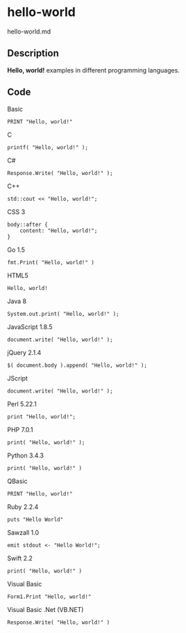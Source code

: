 # hello-world

hello-world.md

## Description

**Hello, world!** examples in different programming languages.

## Code

Basic

```
PRINT "Hello, world!"
```

C

```
printf( "Hello, world!" );
```

C#

```
Response.Write( "Hello, world!" );
```

C++

```
std::cout << "Hello, world!";
```

CSS 3

```
body::after {
    content: "Hello, world!";
}
```

Go 1.5

```
fmt.Print( "Hello, world!" )
```

HTML5

```
Hello, world!
```

Java 8

```
System.out.print( "Hello, world!" );
```

JavaScript 1.8.5

```
document.write( "Hello, world!" );
```

jQuery 2.1.4

```
$( document.body ).append( "Hello, world!" );
```

JScript

```
document.write( "Hello, world!" );
```

Perl 5.22.1

```
print "Hello, world!";
```

PHP 7.0.1

```
print( "Hello, world!" );
```

Python 3.4.3

```
print( "Hello, world!" )
```

QBasic

```
PRINT "Hello, world!"
```

Ruby 2.2.4

```
puts "Hello World"
```

Sawzall 1.0

```
emit stdout <- "Hello World!";
```

Swift 2.2

```
print( "Hello, world!" )
```

Visual Basic

```
Form1.Print "Hello, world!"
```

Visual Basic .Net (VB.NET)

```
Response.Write( "Hello, world!" )
```
